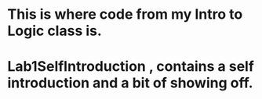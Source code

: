 # This is where code from my Intro to Logic class is.
# Lab1SelfIntroduction , contains a self introduction and a bit of showing off.
